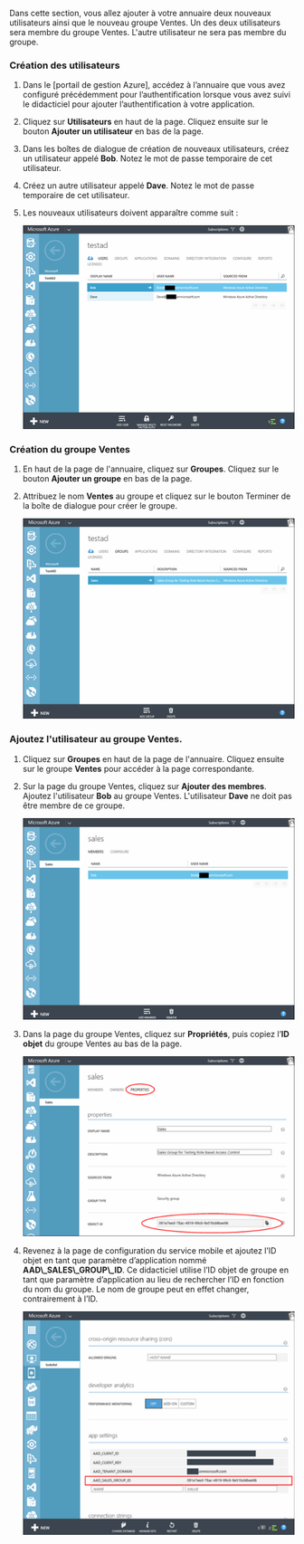 Dans cette section, vous allez ajouter à votre annuaire deux nouveaux utilisateurs ainsi que le nouveau groupe Ventes. Un des deux utilisateurs sera membre du groupe Ventes. L'autre utilisateur ne sera pas membre du groupe.

### Création des utilisateurs


1. Dans le [portail de gestion Azure], accédez à l’annuaire que vous avez configuré précédemment pour l’authentification lorsque vous avez suivi le didacticiel pour ajouter l’authentification à votre application.
2. Cliquez sur **Utilisateurs** en haut de la page. Cliquez ensuite sur le bouton **Ajouter un utilisateur** en bas de la page. 
3. Dans les boîtes de dialogue de création de nouveaux utilisateurs, créez un utilisateur appelé **Bob**. Notez le mot de passe temporaire de cet utilisateur. 
4. Créez un autre utilisateur appelé **Dave**. Notez le mot de passe temporaire de cet utilisateur.
5. Les nouveaux utilisateurs doivent apparaître comme suit :

    ![](./media/mobile-services-aad-rbac-create-sales-group/users.png)


### Création du groupe Ventes


1. En haut de la page de l'annuaire, cliquez sur **Groupes**. Cliquez sur le bouton **Ajouter un groupe** en bas de la page. 
2. Attribuez le nom **Ventes** au groupe et cliquez sur le bouton Terminer de la boîte de dialogue pour créer le groupe. 

    ![](./media/mobile-services-aad-rbac-create-sales-group/sales-group.png)

### Ajoutez l'utilisateur au groupe Ventes.


1. Cliquez sur **Groupes** en haut de la page de l'annuaire. Cliquez ensuite sur le groupe **Ventes** pour accéder à la page correspondante. 
2. Sur la page du groupe Ventes, cliquez sur **Ajouter des membres**. Ajoutez l'utilisateur **Bob** au groupe Ventes. L'utilisateur **Dave** ne doit pas être membre de ce groupe.

    ![](./media/mobile-services-aad-rbac-create-sales-group/group-membership.png)

3. Dans la page du groupe Ventes, cliquez sur **Propriétés**, puis copiez l’**ID objet** du groupe Ventes au bas de la page.

   
    ![](./media/mobile-services-aad-rbac-create-sales-group/sales-group-id.png)

4. Revenez à la page de configuration du service mobile et ajoutez l’ID objet en tant que paramètre d’application nommé **AAD\\_SALES\\_GROUP\\_ID**. Ce didacticiel utilise l’ID objet de groupe en tant que paramètre d’application au lieu de rechercher l’ID en fonction du nom du groupe. Le nom de groupe peut en effet changer, contrairement à l’ID.

    ![](./media/mobile-services-aad-rbac-create-sales-group/sales-group-id-app-setting.png)

<!---HONumber=July15_HO2-->